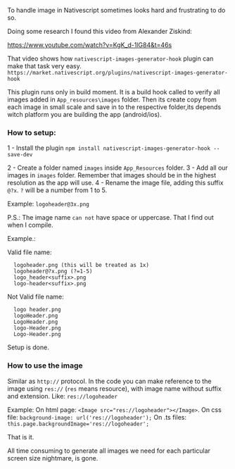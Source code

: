 To handle image in Nativescript sometimes looks hard and frustrating to do so.

Doing some research I found this video from Alexander Ziskind:

https://www.youtube.com/watch?v=KgK_d-1lG84&t=46s

That video shows how `nativescript-images-generator-hook` plugin can make that task very easy.
`https://market.nativescript.org/plugins/nativescript-images-generator-hook`

This plugin runs only in build moment. It is a build hook called to verify all images added in `App_resources\images` folder. Then its create copy from each image in small scale and save in to the respective folder,its depends witch platform you are building the app (android/ios).

### How to setup:

1 - Install the plugin
`npm install nativescript-images-generator-hook --save-dev`

2 - Create a folder named `images` inside `App_Resources` folder.
3 - Add all our images in `images` folder.
Remember that images should be in the highest resolution as the app will use.
4 - Rename the image file, adding this suffix `@?x`.
`?` will be a number from 1 to 5.

Example: `logoheader@3x.png`

P.S.: The image name `can not` have space or uppercase. That I find out when I compile.

Example.:

Valid file name:

```
  logoheader.png (this will be treated as 1x)
  logoheader@?x.png (?=1-5)
  logo_header<suffix>.png
  logo-header<suffix>.png
```

Not Valid file name:

```
  logo header.png
  logoHeader.png
  LogoHeader.png
  logo-Header.png
  Logo-Header.png
```

Setup is done.

### How to use the image

Similar as `http://` protocol. In the code you can make reference to the image using `res://` (`res` means resource), with image name without suffix and extension. Like: `res://logoheader`

Example:
On html page: `<Image src="res://logoheader"></Image>`.
On css file: `background-image: url('res://logoheader');`
On .ts files: `this.page.backgroundImage='res://logoheader';`

That is it. 

All time consuming to generate all images we need for each particular screen size nightmare, is gone.


  
